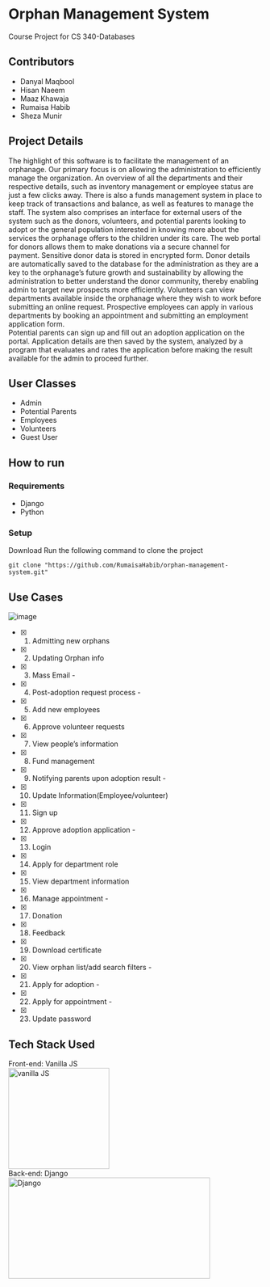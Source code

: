 # Orphan Management System 
Course Project for CS 340-Databases


## Contributors
- Danyal Maqbool 
- Hisan Naeem
- Maaz Khawaja 
- Rumaisa Habib
- Sheza Munir 

## Project Details 
The highlight of this software is to facilitate the management of an orphanage. Our primary focus is on allowing the administration to efficiently manage the organization. An overview of all the departments and their respective details, such as inventory management or employee status are just a few clicks away. There is also a funds management system in place to keep track of transactions and balance, as well as features to manage the staff.
	The system also comprises an interface for external users of the system such as the donors, volunteers, and potential parents looking to adopt or the general population interested in knowing more about the services the orphanage offers to the children under its care.
The web portal for donors allows them to make donations via a secure channel for payment. Sensitive donor data is stored in encrypted form. Donor details are automatically saved to the database for the administration as they are a key to the orphanage’s future growth and sustainability by allowing the administration to better understand the donor community, thereby enabling admin to target new prospects more efficiently.
Volunteers can view departments available inside the orphanage where they wish to work before submitting an online request.
Prospective employees can apply in various departments by booking an appointment and submitting an employment application form.  
Potential parents can sign up and fill out an adoption application on the portal. Application details are then saved by the system, analyzed by a program that evaluates and rates the application before making the result available for the admin to proceed further.


## User Classes
- Admin 
- Potential Parents
- Employees
- Volunteers
- Guest User

## How to run
### Requirements
- Django 
- Python
### Setup
Download Run the following command to clone the project
```
git clone "https://github.com/RumaisaHabib/orphan-management-system.git"
```


## Use Cases
![image](https://user-images.githubusercontent.com/68891347/145594212-c53d12e5-806d-4534-aafe-8fff7e95e2f4.png)
- [x] 1. Admitting new orphans
- [x] 2. Updating Orphan info
- [x] 3. Mass Email - 
- [x] 4. Post-adoption request process - 
- [x] 5. Add new employees 
- [x] 6. Approve volunteer requests
- [x] 7. View people’s information  
- [x] 8. Fund management
- [x] 9. Notifying parents upon adoption result - 
- [x] 10. Update Information(Employee/volunteer)
- [x] 11. Sign up
- [x] 12. Approve adoption application -
- [x] 13. Login
- [x] 14. Apply for department role
- [x] 15. View department information
- [x] 16. Manage appointment - 
- [x] 17. Donation
- [x] 18. Feedback
- [x] 19. Download certificate
- [x] 20. View orphan list/add search filters - 
- [x] 21. Apply for adoption -
- [x] 22. Apply for appointment - 
- [x] 23. Update password

## Tech Stack Used
Front-end: Vanilla JS <br>
<img src="https://raw.githubusercontent.com/gilbarbara/logos/master/logos/javascript.svg" alt="vanilla JS" width=200 height=200> <br>
Back-end: Django <br>
<img src="https://static.djangoproject.com/img/logos/django-logo-negative.png" alt="Django" width=400 height=200> <br> 
